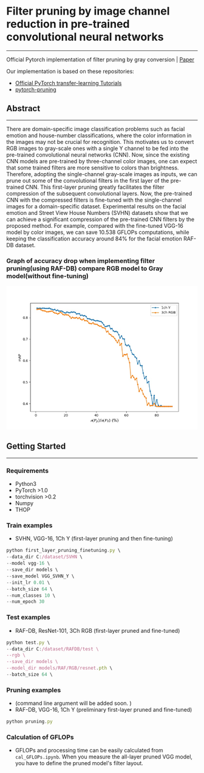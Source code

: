 # Filter pruning by image channel reduction in pre-trained convolutional neural networks

---

Official Pytorch implementation of filter pruning by gray conversion | [Paper](https://link.springer.com/article/10.1007/s11042-020-09373-9) 

Our implementation is based on these repositories:

- [Official PyTorch transfer-learning Tutorials](https://pytorch.org/tutorials/beginner/transfer_learning_tutorial.html)
- [pytorch-pruning](https://github.com/jacobgil/pytorch-pruning)

## Abstract

---

There are domain-specific image classification problems such as facial emotion and house-number classifications, where the color information in the images may not be crucial for recognition. This motivates us to convert RGB images to gray-scale ones with a single Y channel to be fed into the pre-trained convolutional neural networks (CNN). Now, since the existing CNN models are pre-trained by three-channel color images, one can expect that some trained filters are more sensitive to colors than brightness. Therefore, adopting the single-channel gray-scale images as inputs, we can prune out some of the convolutional filters in the first layer of the pre-trained CNN. This first-layer pruning greatly facilitates the filter compression of the subsequent convolutional layers. Now, the pre-trained CNN with the compressed filters is fine-tuned with the single-channel images for a domain-specific dataset. Experimental results on the facial emotion and Street View House Numbers (SVHN) datasets show that we can achieve a significant compression of the pre-trained CNN filters by the proposed method. For example, compared with the fine-tuned VGG-16 model by color images, we can save 10.538 GFLOPs computations, while keeping the classification accuracy around 84% for the facial emotion RAF-DB dataset.

### Graph of accuracy drop when implementing filter pruning(using RAF-DB) compare RGB model to Gray model(without fine-tuning)

![accGraph](images/mAP_per_pruning.jpg)

## Getting Started

---

### Requirements

- Python3
- PyTorch >1.0
- torchvision >0.2
- Numpy
- THOP

### Train examples

- SVHN, VGG-16, 1Ch Y (first-layer pruning and then fine-tuning)

```jsx
python first_layer_pruning_finetuning.py \
--data_dir C:/dataset/SVHN \
--model vgg-16 \
--save_dir models \
--save_model VGG_SVHN_Y \
--init_lr 0.01 \
--batch_size 64 \
--num_classes 10 \
--num_epoch 30
```

### Test examples

- RAF-DB, ResNet-101, 3Ch RGB (first-layer pruned and fine-tuned)

```jsx
python test.py \
--data_dir C:/dataset/RAFDB/test \
--rgb \
--save_dir models \
--model_dir models/RAF/RGB/resnet.pth \
--batch_size 64 \
```

### Pruning examples

- (command line argument will be added soon. )
- RAF-DB, VGG-16, 1Ch Y (preliminary first-layer pruned and fine-tuned)

```jsx
python pruning.py
```

### Calculation of GFLOPs

- GFLOPs and processing time can be easily calculated from  `cal_GFLOPs.ipynb`. When you measure the all-layer pruned VGG model, you have to define the pruned model's filter layout. 

